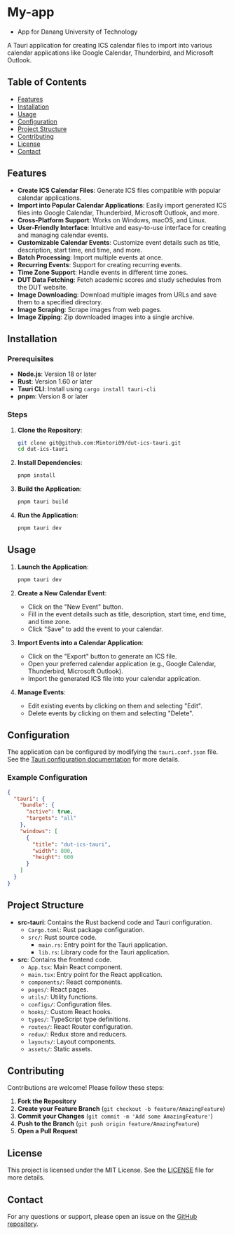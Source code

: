# My-app

- App for Danang University of Technology

A Tauri application for creating ICS calendar files to import into various calendar applications like Google Calendar, Thunderbird, and Microsoft Outlook.

## Table of Contents
- [Features](#features)
- [Installation](#installation)
- [Usage](#usage)
- [Configuration](#configuration)
- [Project Structure](#project-structure)
- [Contributing](#contributing)
- [License](#license)
- [Contact](#contact)

## Features

- **Create ICS Calendar Files**: Generate ICS files compatible with popular calendar applications.
- **Import into Popular Calendar Applications**: Easily import generated ICS files into Google Calendar, Thunderbird, Microsoft Outlook, and more.
- **Cross-Platform Support**: Works on Windows, macOS, and Linux.
- **User-Friendly Interface**: Intuitive and easy-to-use interface for creating and managing calendar events.
- **Customizable Calendar Events**: Customize event details such as title, description, start time, end time, and more.
- **Batch Processing**: Import multiple events at once.
- **Recurring Events**: Support for creating recurring events.
- **Time Zone Support**: Handle events in different time zones.
- **DUT Data Fetching**: Fetch academic scores and study schedules from the DUT website.
- **Image Downloading**: Download multiple images from URLs and save them to a specified directory.
- **Image Scraping**: Scrape images from web pages.
- **Image Zipping**: Zip downloaded images into a single archive.

## Installation

### Prerequisites

- **Node.js**: Version 18 or later
- **Rust**: Version 1.60 or later
- **Tauri CLI**: Install using `cargo install tauri-cli`
- **pnpm**: Version 8 or later

### Steps

1. **Clone the Repository**:
   ```sh
   git clone git@github.com:Mintori09/dut-ics-tauri.git
   cd dut-ics-tauri
   ```

2. **Install Dependencies**:
   ```sh
   pnpm install
   ```

3. **Build the Application**:
   ```sh
   pnpm tauri build
   ```

4. **Run the Application**:
   ```sh
   pnpm tauri dev
   ```

## Usage

1. **Launch the Application**:
   ```sh
   pnpm tauri dev
   ```

2. **Create a New Calendar Event**:
   - Click on the "New Event" button.
   - Fill in the event details such as title, description, start time, end time, and time zone.
   - Click "Save" to add the event to your calendar.

3. **Import Events into a Calendar Application**:
   - Click on the "Export" button to generate an ICS file.
   - Open your preferred calendar application (e.g., Google Calendar, Thunderbird, Microsoft Outlook).
   - Import the generated ICS file into your calendar application.

4. **Manage Events**:
   - Edit existing events by clicking on them and selecting "Edit".
   - Delete events by clicking on them and selecting "Delete".

## Configuration

The application can be configured by modifying the `tauri.conf.json` file. See the [Tauri configuration documentation](https://tauri.app/v1/guides/configuration/) for more details.

### Example Configuration

```json
{
  "tauri": {
    "bundle": {
      "active": true,
      "targets": "all"
    },
    "windows": [
      {
        "title": "dut-ics-tauri",
        "width": 800,
        "height": 600
      }
    ]
  }
}
```

## Project Structure

- **src-tauri**: Contains the Rust backend code and Tauri configuration.
  - `Cargo.toml`: Rust package configuration.
  - `src/`: Rust source code.
    - `main.rs`: Entry point for the Tauri application.
    - `lib.rs`: Library code for the Tauri application.
- **src**: Contains the frontend code.
  - `App.tsx`: Main React component.
  - `main.tsx`: Entry point for the React application.
  - `components/`: React components.
  - `pages/`: React pages.
  - `utils/`: Utility functions.
  - `configs/`: Configuration files.
  - `hooks/`: Custom React hooks.
  - `types/`: TypeScript type definitions.
  - `routes/`: React Router configuration.
  - `redux/`: Redux store and reducers.
  - `layouts/`: Layout components.
  - `assets/`: Static assets.

## Contributing

Contributions are welcome! Please follow these steps:

1. **Fork the Repository**
2. **Create your Feature Branch** (`git checkout -b feature/AmazingFeature`)
3. **Commit your Changes** (`git commit -m 'Add some AmazingFeature'`)
4. **Push to the Branch** (`git push origin feature/AmazingFeature`)
5. **Open a Pull Request**

## License

This project is licensed under the MIT License. See the [LICENSE](LICENSE) file for more details.

## Contact

For any questions or support, please open an issue on the [GitHub repository](https://github.com/Mintori09/dut-ics-tauri).
